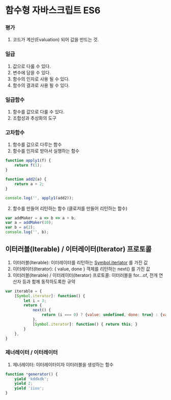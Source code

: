 # 함수형 자바스크립트 ES6

### 평가
1. 코드가 계산(Evaluation) 되어 값을 만드는 것.

### 일급
1. 값으로 다룰 수 있다.
2. 변수에 담을 수 있다.
3. 함수의 인자로 사용 될 수 있다.
4. 함수의 결과로 사용 될 수 있다.

### 일급함수
1. 함수를 값으로 다룰 수 있다.
2. 조합성과 추상화의 도구

### 고차함수
1. 함수를 값으로 다루는 함수
2. 함수를 인자로 받아서 실행하는 함수
```javascript
function apply1(f) {
	return f(1);
}

function add2(a) {
	return a + 2;
}

console.log('', apply1(add2));
```

2. 함수를 만들어 리턴하는 함수 (클로저를 만들어 리턴하는 함수)
```javascript
var addMaker = a => b => a + b;
var a = addMaker(10);
var b = a(2);
console.log('', b);
```



## 이터러블(Iterable) / 이터레이터(Iterator) 프로토콜
1. 이터러블(Iterable): 이터레이터를 리턴하는 [Symbol.iterlator]() 를 가진 값
2. 이터레이터(Iterator): { value, done } 객체를 리턴하는 next() 를 가진 값
3. 이터러블(Iterable) / 이터레이터(Iterator) 프로토콜: 이터러블을 for...of, 전개 연산자 등과 함께 동작하도록한 규약
```javascript
var iterable = {
	[Symbol.iterator]: function() {
		let i = 3;
		return {
			next() {
				return (i === 0) ? {value: undefined, done: true} : {value: i--, done: false};
			},
			[Symbol.iterator]: function() { return this; }
		}
	},
}
```

### 제너레이터 / 이터레이터
1. 제너레이터: 이터레이터이자 이터러블을 생성하는 함수
```javascript
function *generator() {
	yield 'kddkdk';
	yield 2;
	yield 'iiuu';
}
```
